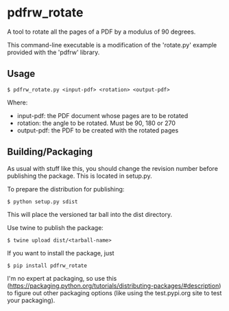 pdfrw_rotate
============

A tool to rotate all the pages of a PDF by a modulus of 90 degrees.

This command-line executable is a modification of the 'rotate.py'
example provided with the 'pdfrw' library.

Usage
-----

    $ pdfrw_rotate.py <input-pdf> <rotation> <output-pdf>

Where:

* input-pdf: the PDF document whose pages are to be rotated
* rotation: the angle to be rotated. Must be 90, 180 or 270
* output-pdf: the PDF to be created with the rotated pages

Building/Packaging
------------------

As usual with stuff like this, you should change the revision number
before publishing the package. This is located in setup.py.

To prepare the distribution for publishing:

    $ python setup.py sdist

This will place the versioned tar ball into the dist directory.

Use twine to publish the package:

    $ twine upload dist/<tarball-name>

If you want to install the package, just

    $ pip install pdfrw_rotate

I'm no expert at packaging, so use this (https://packaging.python.org/tutorials/distributing-packages/#description) 
to figure out other packaging options (like using the test.pypi.org site to test
your packaging).
